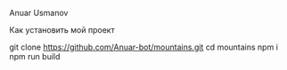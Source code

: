 Anuar Usmanov

Как установить мой проект

git clone https://github.com/Anuar-bot/mountains.git
cd mountains
npm i
npm run build